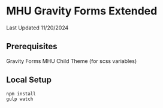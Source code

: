# MHU Gravity Forms Extended
Last Updated 11/20/2024

## Prerequisites
Gravity Forms
MHU Child Theme (for scss variables)

## Local Setup
```bash
npm install
gulp watch
```

